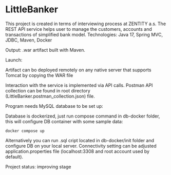# LittleBanker

This project is created in terms of interviewing process at ZENTITY a.s. The REST API service helps user to manage the customers, accounts and transactions of simplified bank model.
Technologies: Java 17, Spring MVC, JDBC, Maven, Docker

Output: .war artifact built with Maven.

Launch:

Artifact can bo deployed remotely on any native server that supports Tomcat by copying the WAR file

Interaction with the service is implemented via API calls. 
Postman API collection can be found in root directory (LittleBanker.postman_collection.json) file. 

Program needs MySQL database to be set up:

Database is dockerized, just run compose command in db-docker folder, this will configure DB container with some sample data:

`docker compose up`

Alternatively you can run .sql cript located in db-docker/init folder and configure DB on your local server. 
Connectivity setting can be adjusted application.properties file (localhost:3308 and root account used by default).

Project status: improving stage
